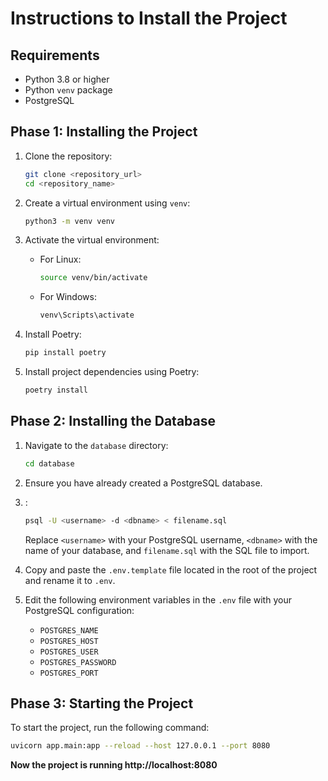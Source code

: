 # Instructions to Install the Project

## Requirements
- Python 3.8 or higher
- Python `venv` package
- PostgreSQL

## Phase 1: Installing the Project

1. Clone the repository:
    ```bash
    git clone <repository_url>
    cd <repository_name>
    ```

2. Create a virtual environment using `venv`:
    ```bash
    python3 -m venv venv
    ```

3. Activate the virtual environment:
    - For Linux:
        ```bash
        source venv/bin/activate
        ```
    - For Windows:
        ```bash
        venv\Scripts\activate
        ```

4. Install Poetry:
    ```bash
    pip install poetry
    ```

5. Install project dependencies using Poetry:
    ```bash
    poetry install
    ```

## Phase 2: Installing the Database

1. Navigate to the `database` directory:
    ```bash
    cd database
    ```

2. Ensure you have already created a PostgreSQL database.

3. \:
    ```bash
    psql -U <username> -d <dbname> < filename.sql
    ```
    Replace `<username>` with your PostgreSQL username, `<dbname>` with the name of your database, and `filename.sql` with the SQL file to import.

4. Copy and paste the `.env.template` file located in the root of the project and rename it to `.env`.

5. Edit the following environment variables in the `.env` file with your PostgreSQL configuration:
    - `POSTGRES_NAME`
    - `POSTGRES_HOST`
    - `POSTGRES_USER`
    - `POSTGRES_PASSWORD`
    - `POSTGRES_PORT`

## Phase 3: Starting the Project

To start the project, run the following command:
```bash
uvicorn app.main:app --reload --host 127.0.0.1 --port 8080
```
**Now the project is running http://localhost:8080**